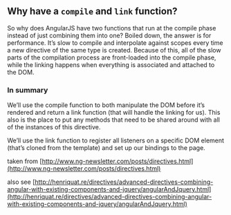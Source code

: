 ## Why have a ``compile`` and ``link`` function?

So why does AngularJS have two functions that run at the compile phase instead of just combining them into one?
Boiled down, the answer is for performance. It’s slow to compile and interpolate against scopes every time a new
directive of the same type is created. Because of this, all of the slow parts of the compilation process are
front-loaded into the compile phase, while the linking happens when everything is associated and attached
to the DOM.

### In summary

We’ll use the compile function to both manipulate the DOM before it’s rendered and return a link function
(that will handle the linking for us). This also is the place to put any methods that need to be shared
around with all of the instances of this directive.

We’ll use the link function to register all listeners on a specific DOM element
(that’s cloned from the template) and set up our bindings to the page.

taken from [http://www.ng-newsletter.com/posts/directives.html](http://www.ng-newsletter.com/posts/directives.html)

also see [http://henriquat.re/directives/advanced-directives-combining-angular-with-existing-components-and-jquery/angularAndJquery.html](http://henriquat.re/directives/advanced-directives-combining-angular-with-existing-components-and-jquery/angularAndJquery.html)
